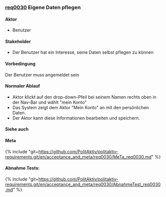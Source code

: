 ### [req0030](https://github.com/PolitAktiv/politaktiv-requirements/tree/master/en/requirements/req0030.md) Eigene Daten pflegen

#### Aktor
 * Benutzer

#### Stakeholder
 * Der Benutzer hat ein Interesse, seine Daten selbst pflegen zu können


#### Vorbedingung
Der Benutzer muss angemeldet sein

#### Normaler Ablauf
 * Aktor klickt auf den drop-down-Pfeil bei seinem Namen rechts oben in der Nav-Bar und wählt "mein Konto"
 * Das System zeigt dem Aktor "Mein Konto" an mit den persönlichen Daten.
 * Der Aktor kann diese Informationen bearbeiten und speichern.

#### Siehe auch

#### Meta
{% include "git+https://github.com/PolitAktiv/politaktiv-requirements.git/en/acceptance_and_meta/req0030/MeTa_req0030.md" %} 

#### Abnahme Tests:
{% include "git+https://github.com/PolitAktiv/politaktiv-requirements.git/en/acceptance_and_meta/req0030/AbnahmeTest_req0030.md" %}